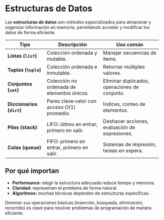 # Estructuras de Datos

Las **estructuras de datos** son métodos especializados para almacenar y organizar información en memoria, permitiendo acceder y modificar los datos de forma eficiente.

| Tipo | Descripción | Uso común |
|------|-------------|-----------|
| **Listas (`list`)** | Colección ordenada y mutable. | Manejar secuencias de ítems. |
| **Tuplas (`tuple`)** | Colección ordenada e inmutable. | Retornar múltiples valores. |
| **Conjuntos (`set`)** | Colección no ordenada de elementos únicos. | Eliminar duplicados, operaciones de conjunto. |
| **Diccionarios (`dict`)** | Pares clave‑valor con acceso O(1) promedio. | Índices, conteo de elementos. |
| **Pilas (stack)** | LIFO: último en entrar, primero en salir. | Deshacer acciones, evaluación de expresiones. |
| **Colas (queue)** | FIFO: primero en entrar, primero en salir. | Sistemas de impresión, tareas en espera. |

## Por qué importan

- **Performance:** elegir la estructura adecuada reduce tiempo y memoria.
- **Claridad:** representan el problema de forma natural.
- **Algoritmos:** muchas técnicas dependen de estructuras específicas.

Dominar sus operaciones básicas (inserción, búsqueda, eliminación, recorrido) es clave para resolver problemas de programación de manera eficiente.
